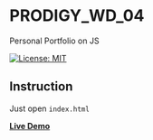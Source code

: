 # PRODIGY_WD_04
Personal Portfolio on JS

[![License: MIT](https://img.shields.io/badge/License-MIT-yellow.svg)](https://opensource.org/licenses/MIT)

## Instruction
Just open `index.html`

**[Live Demo](https://rokkamashritha.github.io/PRODIGY_WD_04/)**
